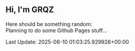 ## Hi, I'm GRQZ
Here should be something random:  
Planning to do some Github Pages stuff...


Last Update: 2025-08-10 01:03:25.929928+00:00
